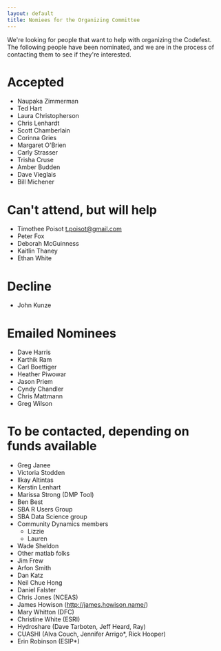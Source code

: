 ```yaml
---
layout: default
title: Nomiees for the Organizing Committee
---
```


We're looking for people that want to help with organizing the Codefest.  The following people have been nominated, and we are in the process of contacting them to see if they're interested.


# Accepted
- Naupaka Zimmerman
- Ted Hart
- Laura Christopherson
- Chris Lenhardt
- Scott Chamberlain
- Corinna Gries
- Margaret O'Brien
- Carly Strasser
- Trisha Cruse
- Amber Budden
- Dave Vieglais
- Bill Michener

# Can't attend, but will help
- Timothee Poisot <t.poisot@gmail.com>
- Peter Fox
- Deborah McGuinness
- Kaitlin Thaney
- Ethan White

# Decline
- John Kunze

# Emailed Nominees 

- Dave Harris
- Karthik Ram
- Carl Boettiger
- Heather Piwowar
- Jason Priem
- Cyndy Chandler
- Chris Mattmann
- Greg Wilson

# To be contacted, depending on funds available

- Greg Janee
- Victoria Stodden
- Ilkay Altintas
- Kerstin Lenhart
- Marissa Strong (DMP Tool)
- Ben Best
- SBA R Users Group
- SBA Data Science group
- Community Dynamics members
    - Lizzie
    - Lauren
- Wade Sheldon
- Other matlab folks
- Jim Frew
- Arfon Smith
- Dan Katz
- Neil Chue Hong
- Daniel Falster 
- Chris Jones (NCEAS)
- James Howison (http://james.howison.name/)
- Mary Whitton (DFC)
- Christine White (ESRI)
- Hydroshare (Dave Tarboten, Jeff Heard, Ray)
- CUASHI (Alva Couch, Jennifer Arrigo*, Rick Hooper)
- Erin Robinson (ESIP*)
